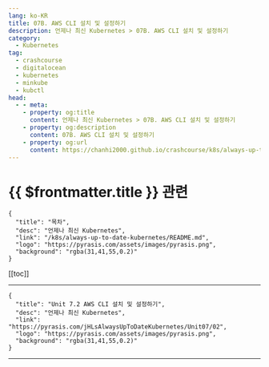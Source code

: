 ```yaml
---
lang: ko-KR
title: 07B. AWS CLI 설치 및 설정하기
description: 언제나 최신 Kubernetes > 07B. AWS CLI 설치 및 설정하기
category:
  - Kubernetes
tag:
  - crashcourse
  - digitalocean
  - kubernetes
  - minkube
  - kubctl
head:
  - - meta:
    - property: og:title
      content: 언제나 최신 Kubernetes > 07B. AWS CLI 설치 및 설정하기
    - property: og:description
      content: 07B. AWS CLI 설치 및 설정하기
    - property: og:url
      content: https://chanhi2000.github.io/crashcourse/k8s/always-up-to-date-kubernetes/07B.html
---
```


# {{ $frontmatter.title }} 관련

```component VPCard
{
  "title": "목차",
  "desc": "언제나 최신 Kubernetes",
  "link": "/k8s/always-up-to-date-kubernetes/README.md",
  "logo": "https://pyrasis.com/assets/images/pyrasis.png",
  "background": "rgba(31,41,55,0.2)"
}
```

[[toc]]

---

```component VPCard
{
  "title": "Unit 7.2 AWS CLI 설치 및 설정하기",
  "desc": "언제나 최신 Kubernetes",
  "link": "https://pyrasis.com/jHLsAlwaysUpToDateKubernetes/Unit07/02",
  "logo": "https://pyrasis.com/assets/images/pyrasis.png",
  "background": "rgba(31,41,55,0.2)"
}
```

<!-- TODO: 작성 -->


---

<TagLinks />
